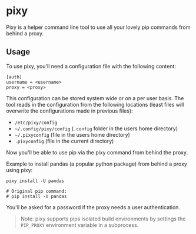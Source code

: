 # pixy

Pixy is a helper command line tool to use all your lovely pip commands from
behind a proxy.

## Usage

To use pixy, you'll need a configuration file with the following content:
```
[auth]
username = <username>
proxy = <proxy>
```

This configuration can be stored system wide or on a per user basis.
The tool reads in the configuration from the following locations (least
files will overwrite the configurations made in previous files):

* `/etc/pixy/config`
* `~/.config/pixy/config` (`.config` folder in the users home directory)
* `~/.pixyconfig` (file in the users home directory)
* `.pixyconfig` (file in the current directory)

Now you'll be able to use pip via the pixy command from behind the proxy.

Example to install pandas (a popular python package) from behind a proxy using
pixy:
```
pixy install -U pandas

# Original pip command:
# pip install -U pandas
```

You'll be asked for a password if the proxy needs a user authentication.

> Note: pixy supports pips isolated build environments by settings the
> `PIP_PROXY` environment variable in a subprocess.